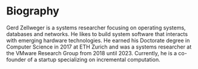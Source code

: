 # Biography

Gerd Zellweger is a systems researcher focusing on operating systems, databases
and networks. He likes to build system software that interacts with emerging 
hardware technologies. He earned his Doctorate degree in Computer Science in 
2017 at ETH Zurich and was a systems researcher at the VMware Research Group 
from 2018 until 2023. Currently, he is a co-founder of a startup specializing
on incremental computation.
